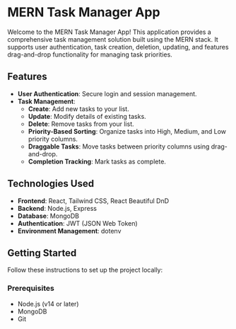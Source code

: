# MERN Task Manager App

Welcome to the MERN Task Manager App! This application provides a comprehensive task management solution built using the MERN stack. It supports user authentication, task creation, deletion, updating, and features drag-and-drop functionality for managing task priorities.

## Features

- **User Authentication**: Secure login and session management.
- **Task Management**:
  - **Create**: Add new tasks to your list.
  - **Update**: Modify details of existing tasks.
  - **Delete**: Remove tasks from your list.
  - **Priority-Based Sorting**: Organize tasks into High, Medium, and Low priority columns.
  - **Draggable Tasks**: Move tasks between priority columns using drag-and-drop.
  - **Completion Tracking**: Mark tasks as complete.

## Technologies Used

- **Frontend**: React, Tailwind CSS, React Beautiful DnD
- **Backend**: Node.js, Express
- **Database**: MongoDB
- **Authentication**: JWT (JSON Web Token)
- **Environment Management**: dotenv

## Getting Started

Follow these instructions to set up the project locally:

### Prerequisites

- Node.js (v14 or later)
- MongoDB
- Git
